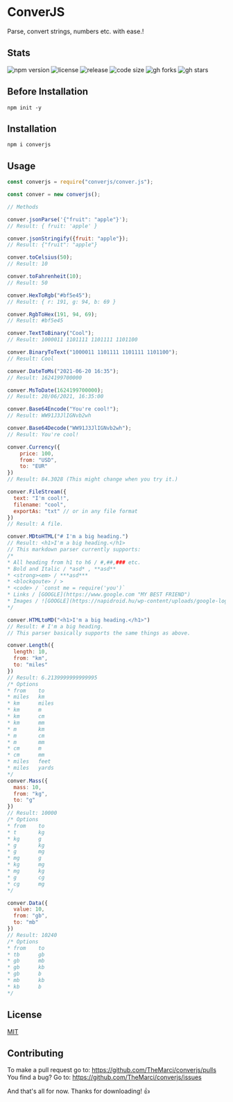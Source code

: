 # ConverJS

Parse, convert strings, numbers etc. with ease.!

## Stats
![npm version](https://img.shields.io/npm/v/converjs) ![license](https://img.shields.io/npm/l/converjs) ![release](https://img.shields.io/github/release-date/TheMarci/converjs) ![code size](https://img.shields.io/github/languages/code-size/TheMarci/converjs)
![gh forks](https://img.shields.io/github/forks/TheMarci/converjs?style=social) ![gh stars](https://img.shields.io/github/stars/TheMarci/converjs?style=social)

## Before Installation
`npm init -y`

## Installation

`npm i converjs`

## Usage

```js
const converjs = require("converjs/conver.js");

const conver = new converjs();

// Methods   

conver.jsonParse('{"fruit": "apple"}');
// Result: { fruit: 'apple' }

conver.jsonStringify({fruit: "apple"});
// Result: {"fruit": "apple"}

conver.toCelsius(50);
// Result: 10

conver.toFahrenheit(10);
// Result: 50

conver.HexToRgb("#bf5e45");
// Result: { r: 191, g: 94, b: 69 }

conver.RgbToHex(191, 94, 69);
// Result: #bf5e45

conver.TextToBinary("Cool");
// Result: 1000011 1101111 1101111 1101100

conver.BinaryToText("1000011 1101111 1101111 1101100");
// Result: Cool

conver.DateToMs("2021-06-20 16:35");
// Result: 1624199700000

conver.MsToDate(1624199700000);
// Result: 20/06/2021, 16:35:00

conver.Base64Encode("You're cool!");
// Result: WW91J3JlIGNvb2wh

conver.Base64Decode("WW91J3JlIGNvb2wh");
// Result: You're cool!

conver.Currency({
    price: 100,
    from: "USD",
    to: "EUR"
})
// Result: 84.3028 (This might change when you try it.)

conver.FileStream({
  text: "I'm cool!",
  filename: "cool",
  exportAs: "txt" // or in any file format
})
// Result: A file.

conver.MDtoHTML("# I'm a big heading.")
// Result: <h1>I'm a big heading.</h1>
// This markdown parser currently supports:
/*
* All heading from h1 to h6 / #,##,### etc.
* Bold and Italic / *asd* , **asd**
* <strong><em> / ***asd***
* <blockqoute> / >
* <code> / `const me = require('you')`
* Links / [GOOGLE](https://www.google.com "MY BEST FRIEND")
* Images / ![GOOGLE](https://napidroid.hu/wp-content/uploads/google-logo-header-01.jpg)
*/

conver.HTMLtoMD("<h1>I'm a big heading.</h1>")
// Result: # I'm a big heading.
// This parser basically supports the same things as above.

conver.Length({
  length: 10,
  from: "km",
  to: "miles"
})
// Result: 6.2139999999999995
/* Options
* from    to
* miles   km
* km      miles
* km      m
* km      cm
* km      mm
* m       km
* m       cm
* m       mm
* cm      m
* cm      mm
* miles   feet
* miles   yards
*/
conver.Mass({
  mass: 10,
  from: "kg",
  to: "g"
})
// Result: 10000
/* Options
* from    to
* t       kg
* kg      g
* g       kg
* g       mg
* mg      g
* kg      mg
* mg      kg
* g       cg
* cg      mg
*/

conver.Data({
  value: 10,
  from: "gb",
  to: "mb"
})
// Result: 10240
/* Options
* from    to
* tb      gb
* gb      mb
* gb      kb
* gb      b
* mb      kb
* kb      b
*/
```
## License
[MIT](https://github.com/TheMarci/converjs/blob/main/LICENSE)

## Contributing
To make a pull request go to: https://github.com/TheMarci/converjs/pulls  
You find a bug? Go to: https://github.com/TheMarci/converjs/issues  
  
And that's all for now. Thanks for downloading! 👍